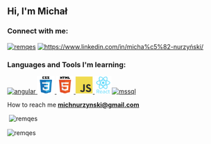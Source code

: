 
<h2>Hi, I'm Michał</h2>
<h3 align="left">Connect with me:</h3>  
<p align="left">  
<a href="https://twitter.com/remqes" target="blank"><img align="center" src="https://raw.githubusercontent.com/rahuldkjain/github-profile-readme-generator/master/src/images/icons/Social/twitter.svg" alt="remqes" height="30" width="40" /></a>  
<a href="https://linkedin.com/in/https://www.linkedin.com/in/micha%c5%82-nurzyński/" target="blank"><img align="center" src="https://raw.githubusercontent.com/rahuldkjain/github-profile-readme-generator/master/src/images/icons/Social/linked-in-alt.svg" alt="https://www.linkedin.com/in/micha%c5%82-nurzyński/" height="30" width="40" /></a>  
</p>  
  
<h3 align="left">Languages and Tools I'm learning:</h3>  
<p align="left"> <a href="https://angular.io" target="_blank" rel="noreferrer"> <img src="https://angular.io/assets/images/logos/angular/angular.svg" alt="angular" width="40" height="40"/> </a> <a href="https://www.w3schools.com/css/" target="_blank" rel="noreferrer"> <img src="https://raw.githubusercontent.com/devicons/devicon/master/icons/css3/css3-original-wordmark.svg" alt="css3" width="40" height="40"/> </a> <a href="https://expressjs.com" target="_blank" rel="noreferrer">  <img src="https://raw.githubusercontent.com/devicons/devicon/master/icons/html5/html5-original-wordmark.svg" alt="html5" width="40" height="40"/> </a> <a href="https://developer.mozilla.org/en-US/docs/Web/JavaScript" target="_blank" rel="noreferrer"> <img src="https://raw.githubusercontent.com/devicons/devicon/master/icons/javascript/javascript-original.svg" alt="javascript" width="40" height="40"/> </a> <a href="https://www.microsoft.com/en-us/sql-server" target="_blank" rel="noreferrer">  <img src="https://raw.githubusercontent.com/devicons/devicon/master/icons/react/react-original-wordmark.svg" alt="react" width="40" height="40"/><img src="https://www.svgrepo.com/show/303229/microsoft-sql-server-logo.svg" alt="mssql" width="40" height="40"/> </a> <a href="https://nodejs.org" target="_blank" rel="noreferrer"> </a> </p>  

How to reach me **michnurzynski@gmail.com**  
<p>&nbsp;<img align="center" src="https://github-readme-stats.vercel.app/api?username=remqes&show_icons=true&locale=en" alt="remqes" /></p>  
  
<p><img align="center" src="https://github-readme-streak-stats.herokuapp.com/?user=remqes&" alt="remqes" /></p>